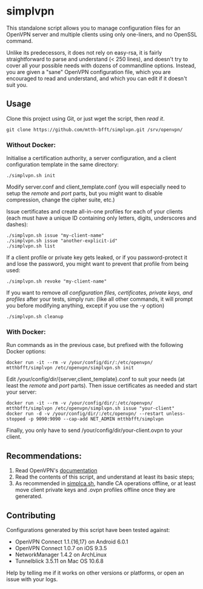 # simplvpn

This standalone script allows you to manage configuration files for an OpenVPN server and multiple clients using only one-liners, and no OpenSSL command.

Unlike its predecessors, it does not rely on easy-rsa, it is fairly straightforward to parse and understand (< 250 lines), and doesn't try to cover all your possible needs with dozens of commandline options. Instead, you are given a "sane" OpenVPN configuration file, which you are encouraged to read and understand, and which you can edit if it doesn't suit you.

## Usage

Clone this project using Git, or just wget the script, then *read it*.

    git clone https://github.com/mtth-bfft/simplvpn.git /srv/openvpn/

### Without Docker:

Initialise a certification authority, a server configuration, and a client configuration template in the same directory:

    ./simplvpn.sh init

Modify server.conf and client_template.conf (you will especially need to setup the *remote* and *port* parts, but you might want to disable compression, change the cipher suite, etc.)

Issue certificates and create all-in-one profiles for each of your clients (each must have a unique ID containing only letters, digits, underscores and dashes):

    ./simplvpn.sh issue "my-client-name"
    ./simplvpn.sh issue "another-explicit-id"
    ./simplvpn.sh list

If a client profile or private key gets leaked, or if you password-protect it and lose the password, you might want to prevent that profile from being used:

    ./simplvpn.sh revoke "my-client-name"

If you want to remove *all configuration files, certificates, private keys, and profiles* after your tests, simply run: (like all other commands, it will prompt you before modifying anything, except if you use the -y option)

    ./simplvpn.sh cleanup

### With Docker:

Run commands as in the previous case, but prefixed with the following Docker options:

    docker run -it --rm -v /your/config/dir/:/etc/openvpn/ mtthbfft/simplvpn /etc/openvpn/simplvpn.sh init

Edit /your/config/dir/{server,client_template}.conf to suit your needs (at least the *remote* and *port* parts). Then issue certificates as needed and start your server:

    docker run -it --rm -v /your/config/dir/:/etc/openvpn/ mtthbfft/simplvpn /etc/openvpn/simplvpn.sh issue "your-client"
    docker run -d -v /your/config/dir/:/etc/openvpn/ --restart unless-stopped -p 9090:9090 --cap-add NET_ADMIN mtthbfft/simplvpn

Finally, you only have to send /your/config/dir/your-client.ovpn to your client.

## Recommendations:

1. Read OpenVPN's [documentation](https://openvpn.net/howto.html)
2. Read the contents of this script, and understand at least its basic steps;
3. As recommended in [simplca.sh](https://github.com/mtth-bfft/simplca), handle CA operations offline, or at least move
   client private keys and .ovpn profiles offline once they are generated.

## Contributing

Configurations generated by this script have been tested against:
* OpenVPN Connect 1.1.{16,17} on Android 6.0.1
* OpenVPN Connect 1.0.7 on iOS 9.3.5
* NetworkManager 1.4.2 on ArchLinux
* Tunnelblick 3.5.11 on Mac OS 10.6.8

Help by telling me if it works on other versions or platforms, or open an issue with your logs.
